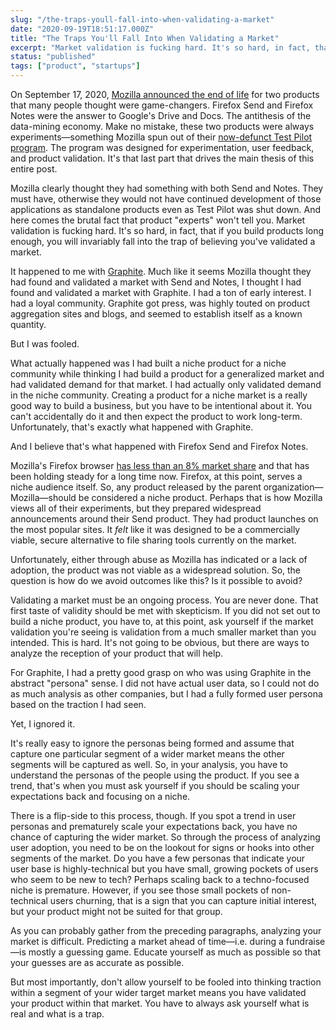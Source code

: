 ```yaml
---
slug: "/the-traps-youll-fall-into-when-validating-a-market"
date: "2020-09-19T18:51:17.000Z"
title: "The Traps You'll Fall Into When Validating a Market"
excerpt: "Market validation is fucking hard. It's so hard, in fact, that if you build products long enough, you will invariably fall into the trap of believing you've validated a market."
status: "published"
tags: ["product", "startups"]
---
```

On September 17, 2020, [Mozilla announced the end of life](<https://blog.mozilla.org/blog/2020/09/17/update-on-firefox-send-and-firefox-notes/>) for two products that many people thought were game-changers. Firefox Send and Firefox Notes were the answer to Google's Drive and Docs. The antithesis of the data-mining economy. Make no mistake, these two products were always experiments—something Mozilla spun out of their [now-defunct Test Pilot program](<https://medium.com/firefox-test-pilot/adios-amigo-51bec2a00072>). The program was designed for experimentation, user feedback, and product validation. It's that last part that drives the main thesis of this entire post.

Mozilla clearly thought they had something with both Send and Notes. They must have, otherwise they would not have continued development of those applications as standalone products even as Test Pilot was shut down. And here comes the brutal fact that product "experts" won't tell you. Market validation is fucking hard. It's so hard, in fact, that if you build products long enough, you will invariably fall into the trap of believing you've validated a market.

It happened to me with [Graphite](<https://graphitedocs.com>). Much like it seems Mozilla thought they had found and validated a market with Send and Notes, I thought I had found and validated a market with Graphite. I had a ton of early interest. I had a loyal community. Graphite got press, was highly touted on product aggregation sites and blogs, and seemed to establish itself as a known quantity.

But I was fooled.

What actually happened was I had built a niche product for a niche community while thinking I had build a product for a generalized market and had validated demand for that market. I had actually only validated demand in the niche community. Creating a product for a niche market is a really good way to build a business, but you have to be intentional about it. You can't accidentally do it and then expect the product to work long-term. Unfortunately, that's exactly what happened with Graphite.

And I believe that's what happened with Firefox Send and Firefox Notes.

Mozilla's Firefox browser [has less than an 8% market share](<https://netmarketshare.com/browser-market-share.aspx?options=%7B%22filter%22%3A%7B%22%24and%22%3A%5B%7B%22deviceType%22%3A%7B%22%24in%22%3A%5B%22Desktop%2Flaptop%22%5D%7D%7D%5D%7D%2C%22dateLabel%22%3A%22Trend%22%2C%22attributes%22%3A%22share%22%2C%22group%22%3A%22browser%22%2C%22sort%22%3A%7B%22share%22%3A-1%7D%2C%22id%22%3A%22browsersDesktop%22%2C%22dateInterval%22%3A%22Monthly%22%2C%22dateStart%22%3A%222019-09%22%2C%22dateEnd%22%3A%222020-08%22%2C%22segments%22%3A%22-1000%22%7D>) and that has been holding steady for a long time now. Firefox, at this point, serves a niche audience itself. So, any product released by the parent organization—Mozilla—should be considered a niche product. Perhaps that is how Mozilla views all of their experiments, but they prepared widespread announcements around their Send product. They had product launches on the most popular sites. It *felt* like it was designed to be a commercially viable, secure alternative to file sharing tools currently on the market.

Unfortunately, either through abuse as Mozilla has indicated or a lack of adoption, the product was not viable as a widespread solution. So, the question is how do we avoid outcomes like this? Is it possible to avoid?

Validating a market must be an ongoing process. You are never done. That first taste of validity should be met with skepticism. If you did not set out to build a niche product, you have to, at this point, ask yourself if the market validation you're seeing is validation from a much smaller market than you intended. This is hard. It's not going to be obvious, but there are ways to analyze the reception of your product that will help.

For Graphite, I had a pretty good grasp on who was using Graphite in the abstract "persona" sense. I did not have actual user data, so I could not do as much analysis as other companies, but I had a fully formed user persona based on the traction I had seen.

Yet, I ignored it.

It's really easy to ignore the personas being formed and assume that capture one particular segment of a wider market means the other segments will be captured as well. So, in your analysis, you have to understand the personas of the people using the product. If you see a trend, that's when you must ask yourself if you should be scaling your expectations back and focusing on a niche.

There is a flip-side to this process, though. If you spot a trend in user personas and prematurely scale your expectations back, you have no chance of capturing the wider market. So through the process of analyzing user adoption, you need to be on the lookout for signs or hooks into other segments of the market. Do you have a few personas that indicate your user base is highly-technical but you have small, growing pockets of users who seem to be new to tech? Perhaps scaling back to a techno-focused niche is premature. However, if you see those small pockets of non-technical users churning, that is a sign that you can capture initial interest, but your product might not be suited for that group.

As you can probably gather from the preceding paragraphs, analyzing your market is difficult. Predicting a market ahead of time—i.e. during a fundraise—is mostly a guessing game. Educate yourself as much as possible so that your guesses are as accurate as possible.

But most importantly, don't allow yourself to be fooled into thinking traction within a segment of your wider target market means you have validated your product within that market. You have to always ask yourself what is real and what is a trap.


  